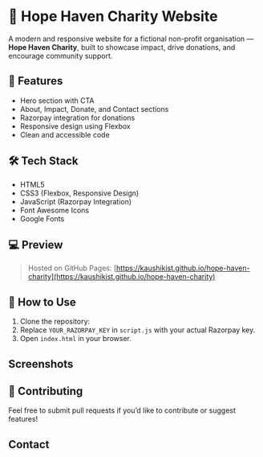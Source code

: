 # 🌟 Hope Haven Charity Website

A modern and responsive website for a fictional non-profit organisation — **Hope Haven Charity**, built to showcase impact, drive donations, and encourage community support.


## 🚀 Features

- Hero section with CTA
- About, Impact, Donate, and Contact sections
- Razorpay integration for donations
- Responsive design using Flexbox
- Clean and accessible code

## 🛠️ Tech Stack

- HTML5
- CSS3 (Flexbox, Responsive Design)
- JavaScript (Razorpay Integration)
- Font Awesome Icons
- Google Fonts

## 💻 Preview

> Hosted on GitHub Pages: [https://kaushikist.github.io/hope-haven-charity](https://kaushikist.github.io/hope-haven-charity)

## 🧰 How to Use

1. Clone the repository:
2. Replace `YOUR_RAZORPAY_KEY` in `script.js` with your actual Razorpay key.
3. Open `index.html` in your browser.

## Screenshots



## 🤝 Contributing

Feel free to submit pull requests if you’d like to contribute or suggest features!

## Contact






